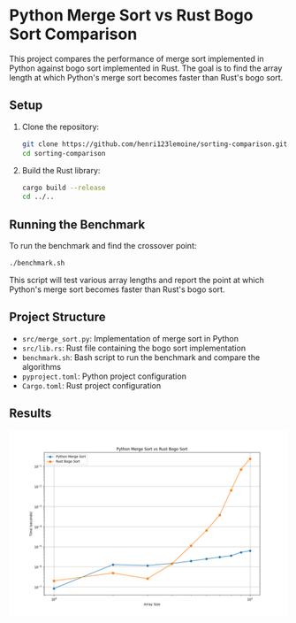 # Python Merge Sort vs Rust Bogo Sort Comparison

This project compares the performance of merge sort implemented in Python against bogo sort implemented in Rust. The goal is to find the array length at which Python's merge sort becomes faster than Rust's bogo sort.

## Setup

1. Clone the repository:
   ```bash
   git clone https://github.com/henri123lemoine/sorting-comparison.git
   cd sorting-comparison
   ```

2. Build the Rust library:
   ```bash
   cargo build --release
   cd ../..
   ```

## Running the Benchmark

To run the benchmark and find the crossover point:

```bash
./benchmark.sh
```

This script will test various array lengths and report the point at which Python's merge sort becomes faster than Rust's bogo sort.

## Project Structure

- `src/merge_sort.py`: Implementation of merge sort in Python
- `src/lib.rs`: Rust file containing the bogo sort implementation
- `benchmark.sh`: Bash script to run the benchmark and compare the algorithms
- `pyproject.toml`: Python project configuration
- `Cargo.toml`: Rust project configuration

## Results

![Sorting Comparison](assets/sorting_comparison.png)
